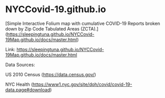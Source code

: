# NYCCovid-19.github.io

[Simple Interactive Folium map with cumulative COVID-19 Reports broken down by Zip Code Tabulated Areas (ZCTA).] (https://sleepingtuna.github.io/NYCCovid-19Map.github.io/docs/master.html)

Link: https://sleepingtuna.github.io/NYCCovid-19Map.github.io/docs/master.html

Data Sources:

US 2010 Census (https://data.census.gov/)

NYC Health (https://www1.nyc.gov/site/doh/covid/covid-19-data.page#download)
